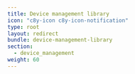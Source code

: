 ```yaml
---
title: Device management library
icon: "c8y-icon c8y-icon-notification"
type: root
layout: redirect
bundle: device-management-library
section: 
  - device_management
weight: 60
---
```


